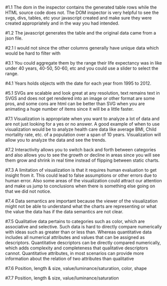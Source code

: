 #1.1
The dom in the inspector contains the generated table rows while the HTML source code does not. The DOM inspector is very helpful to see the svgs, divs, tables, etc your javascript created and make sure they were created appropriately and in the way you had intended.

#1.2
The javascript generates the table and the original data came from a json file.

#2.1
I would not since the other columns generally have unique data which would be hard to filter with

#3.1
You could aggregate them by the range their life expectancy was in like under 40 years, 40-50, 50-60, etc and you could use a slider to select the range.

#4.1
Years holds objects with the date for each year from 1995 to 2012.

#5.1
SVGs are scalable and look great at any resolution, text remains text in SVGS and does not get rendered into an image or other format are some pros, and some cons are html can be better than SVG when you are animating a huge number of items since it will be a little faster.

#7.1
Visualization is appropriate when you want to analyze a lot of data and are not just looking for a yes or no answer. A good example of when to use visualization would be to analyze health care data like average BMI, Child mortality rate, etc. of a population over a span of 10 years. Visualization will allow you to analyze the data and see the trends.

#7.2
Interactivity allows you to switch back and forth between categories and also allows you to see the growth or decline in areas since you will see them grow and shrink in real time instead of flipping between static charts.

#7.3
A limitation of visualization is that it requires human evaluation to get insight from it. This could lead to false assumptions or other errors due to human error. Also some areas of the visualization could attract our attention and make us jump to conclusions when there is something else going on that we did not notice.

#7.4
Data semantics are important because the viewer of the visualization might not be able to understand what the charts are representing or what the value the data has if the data semantics are not clear.

#7.5
Qualitative data pertains to categories such as color, which are associative and selective. Such data is hard to directly compare numerically with ideas such as greater than or less than. Whereas	quantitative data includes all numerical attributes and values that can be assigned as descriptors. Quantitative descriptors can be directly compared numerically, which adds complexity and completeness that qualitative descriptors cannot. Quantitative attributes, in most scenarios can provide more information about the relation of two attributes than qualitative

#7.6
Position, length & size, value/luminance/saturation, color, shape

#7.7
Position, length & size, value/luminance/saturation
